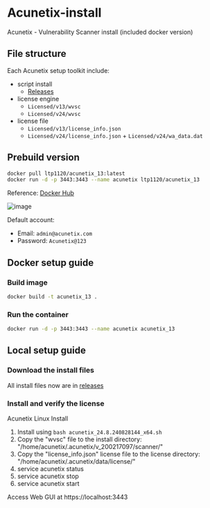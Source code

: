 # Acunetix-install

Acunetix - Vulnerability Scanner install (included docker version)

## File structure

Each Acunetix setup toolkit include:
+ script install
  - [Releases](https://github.com/lucthienphong1120/Acunetix-install/releases)
+ license engine
  - `Licensed/v13/wvsc`
  - `Licensed/v24/wvsc`
+ license file
  - `Licensed/v13/license_info.json`
  - `Licensed/v24/license_info.json` + `Licensed/v24/wa_data.dat`

## Prebuild version

```sh
docker pull ltp1120/acunetix_13:latest
docker run -d -p 3443:3443 --name acunetix ltp1120/acunetix_13
```

Reference: [Docker Hub](https://hub.docker.com/r/ltp1120/acunetix_13)

![image](https://github.com/user-attachments/assets/b02ea690-6d53-411f-aae2-6c901e6a7d1f)

Default account:
+ Email: `admin@acunetix.com`
+ Password: `Acunetix@123`

## Docker setup guide

### Build image

```sh
docker build -t acunetix_13 .
```

### Run the container

```sh
docker run -d -p 3443:3443 --name acunetix acunetix_13
```

## Local setup guide

### Download the install files

All install files now are in [releases](https://github.com/lucthienphong1120/Acunetix-install/releases)

### Install and verify the license

Acunetix Linux Install
1. Install using `bash acunetix_24.8.240828144_x64.sh`
2. Copy the "wvsc" file to the install directory: "/home/acunetix/.acunetix/v_200217097/scanner/"
3. Copy the "license_info.json" license file to the license directory: "/home/acunetix/.acunetix/data/license/"
4. service acunetix status
5. service acunetix stop
6. service acunetix start

Access Web GUI at https://localhost:3443
